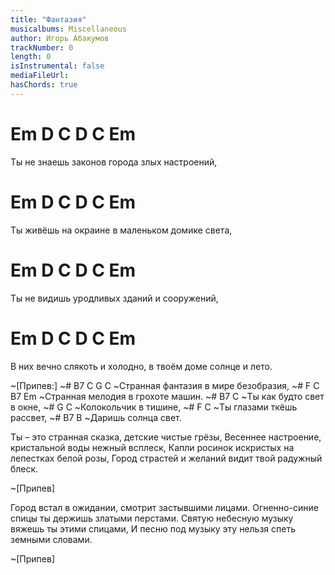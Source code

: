 ```yaml
---
title: "Фантазия"
musicalbums: Miscellaneous
author: Игорь Абакумов
trackNumber: 0
length: 0
isInstrumental: false
mediaFileUrl: 
hasChords: true
---
```


# Em     D       C     D       C        Em
Ты не знаешь законов города злых настроений,
# Em   D         C       D         C       Em
Ты живёшь на окраине в маленьком домике света,
# Em    D       C         D       C    Em
Ты не видишь уродливых зданий и сооружений,
#   Em         D        C            D        C        Em
В них вечно слякоть и холодно, в твоём доме солнце и лето.

~[Припев:]
~#   B7        C       G         C
~Странная фантазия в мире безобразия,
~#   F        C        B7       Em
~Странная мелодия в грохоте машин.
~# B7            C
~Ты как будто свет в окне,
~# G             C
~Колокольчик в тишине,
~# F           C
~Ты глазами ткёшь рассвет,
~# B7             B
~Даришь солнца свет.

Ты – это странная сказка, детские чистые грёзы,
Весеннее настроение, кристальной воды нежный всплеск,
Капли росинок искристых на лепестках белой розы,
Город страстей и желаний видит твой радужный блеск.

~[Припев]

Город встал в ожидании, смотрит застывшими лицами.
Огненно-синие спицы ты держишь златыми перстами.
Святую небесную музыку вяжешь ты этими спицами,
И песню под музыку эту нельзя спеть земными словами.

~[Припев]

